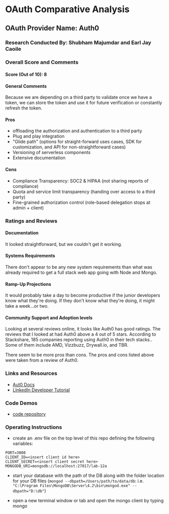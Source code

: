 # OAuth Comparative Analysis

## OAuth Provider Name: Auth0

### Research Conducted By: Shubham Majumdar and Earl Jay Caoile

### Overall Score and Comments
#### Score (Out of 10): 8
#### General Comments
Because we are depending on a third party to validate once we have a token, we can store the token and use it for future verification or constantly refresh the token.

#### Pros
* offloading the authorization and authentication to a third party
* Plug and play integration
* "Glide path" (options for straight-forward uses cases, SDK for customization, and API for non-straightforward cases)
* Versioning of serverless components
* Extensive documentation

#### Cons
* Compliance Transparency: SOC2 & HIPAA (not sharing reports of compliance)
* Quota and service limit transparency (handing over access to a third party)
* Fine-grained authorization control (role-based delegation stops at admin + client)

### Ratings and Reviews
#### Documentation
It looked straightforward, but we couldn't get it working.

#### Systems Requirements
There don't appear to be any new system requirements than what was already required to get a full stack web app going with Node and Mongo. 

#### Ramp-Up Projections
It would probably take a day to become productive if the junior developers know what they're doing. If they don't know what they're doing, it might take a week...or two.

#### Community Support and Adoption levels
Looking at several reviews online, it looks like Auth0 has good ratings. The reviews that I looked at had Auth0 above a 4 out of 5 stars. According to Stackshare, 185 companies reporting using Auth0 in their tech stacks.. Some of them include AMD, Vizzbuzz, Drywall.io, and TBR.

There seem to be more pros than cons. The pros and cons listed above were taken from a review of Auth0.

### Links and Resources
* [Aut0 Docs](https://auth0.com/docs/connections/social/linkedin#1-create-your-app-in-linkedin)
* [LInkedIn Developer Tutorial](https://www.linkedin.com/developers/)

### Code Demos
* [code repository](https://github.com/js-401n15-eoc/lab-12a)

### Operating Instructions
- create an .env file on the top level of this repo defining the following variables:

```
PORT=3000
CLIENT_ID=<insert client id here>
CLIENT_SECRET=<insert client secret here>
MONGODB_URI=mongodb://localhost:27017/lab-12a
```

- start your database with the path of the DB along with the folder location for your DB files (`mongod --dbpath=/Users/path/to/data/db`: i.e. `"C:\Program Files\MongoDB\Server\4.2\bin\mongod.exe" --dbpath="D:\db"`)

- open a new terminal window or tab and open the mongo client by typing mongo
